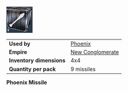 ![](../images/Pheonixmissle.jpg "Pheonixmissle.jpg")

|                          |                                                |
| ------------------------ | ---------------------------------------------- |
| **Used by**              | [Phoenix](../weapons/Phoenix.md)               |
| **Empire**               | [New Conglomerate](../etc/New_Conglomerate.md) |
| **Inventory dimensions** | 4x4                                            |
| **Quantity per pack**    | 9 missiles                                     |

**Phoenix Missile**

<!--[Category:Game Items](Category:Game_Items.md)-->
<!--[Category:Ammunition](Category:Ammunition.md)-->
